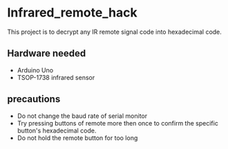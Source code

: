 # Infrared_remote_hack
This project is to decrypt any IR remote signal code into hexadecimal code.

## Hardware needed
* Arduino Uno
* TSOP-1738 infrared sensor

## precautions
* Do not change the baud rate of serial monitor
* Try pressing buttons of remote more then once to confirm the specific button's hexadecimal code.
* Do not hold the remote button for too long
